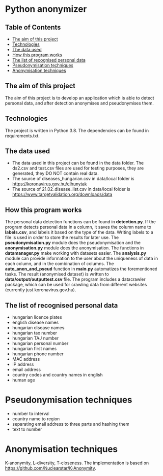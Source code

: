 # Python anonymizer

## Table of Contents
* [The aim of this project](#the-aim-of-this-project)
* [Technologies](#technologies)
* [The data used](#the-data-used)
* [How this program works](#how-this-program-works)
* [The list of recognised personal data](#the-list-of-recognised-personal-data)
* [Pseudonymisation techniques](#pseudonymisation-techniques)
* [Anonymisation techniques](#anonymisation-techniques)


## The aim of this project

The aim of this project is to develop an application which is able to detect personal data, and after detection 
anonymises and pseudonymises them.


## Technologies

The project is written in Python 3.8. The dependencies can be found in requirements.txt.


## The data used

* The data used in this project can be found in the data folder. The ds2.csv and test.csv files are used for testing purposes,
they are generated, they DO NOT contain real data.
* The source of diseases_hungarian.csv in data/local folder is https://koronavirus.gov.hu/elhunytak
* The source of 21.02_disease_list.csv in data/local folder is https://www.targetvalidation.org/downloads/data


## How this program works

The personal data detection functions can be found in __detection.py__. If the program detects personal data in a column, it saves the column name to __labels.csv__, and labels it
based on the type of the data. Writing labels to a file is used in order to store the results for later use.
The __pseudonymisation.py__ module does the pseudonymisation and the __anonymisation.py__ module does the anonymisation.
The functions in __datamanager.py__ make working with datasets easier. The __analysis.py__ module can provide information to the user about the uniqueness of data in each column, and in the combination of columns. The __auto_anon_and_pseud__ function in __main.py__ automatizes the forementioned tasks. The result (anonymised dataset) is written to __data/output/outputtest.csv__ file.
The program includes a datacrawler package, which can be used for crawling data from different websites (currently just koronavirus.gov.hu).


## The list of recognised personal data
* hungarian licence plates
* english disease names
* hungarian disease names
* hungarian tax number
* hungarian TAJ number
* hungarian personal number
* hungarian first names
* hungarian phone number
* MAC address
* IP address
* email address
* country codes and country names in english
* human age


# Pseudonymisation techniques
* number to interval
* country name to region
* separating email address to three parts and hashing them
* text to number


# Anonymisation techniques

K-anonymity, L-diversity, T-closeness. The implementation is based on https://github.com/Nuclearstar/K-Anonymity.


